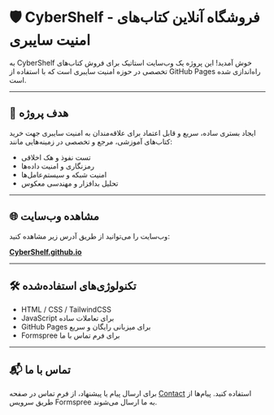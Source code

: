 # 🛡️ CyberShelf - فروشگاه آنلاین کتاب‌های امنیت سایبری

به CyberShelf خوش آمدید! این پروژه یک وب‌سایت استاتیک برای فروش کتاب‌های تخصصی در حوزه امنیت سایبری است که با استفاده از GitHub Pages راه‌اندازی شده است.

---

## 🎯 هدف پروژه

ایجاد بستری ساده، سریع و قابل اعتماد برای علاقه‌مندان به امنیت سایبری جهت خرید کتاب‌های آموزشی، مرجع و تخصصی در زمینه‌هایی مانند:

- تست نفوذ و هک اخلاقی
- رمزنگاری و امنیت داده‌ها
- امنیت شبکه و سیستم‌عامل‌ها
- تحلیل بدافزار و مهندسی معکوس

---

## 🌐 مشاهده وب‌سایت

وب‌سایت را می‌توانید از طریق آدرس زیر مشاهده کنید:

**[CyberShelf.github.io](https://cybershelf.github.io)**

---

## 🛠️ تکنولوژی‌های استفاده‌شده

- HTML / CSS / TailwindCSS
- JavaScript برای تعاملات ساده
- GitHub Pages برای میزبانی رایگان و سریع
- Formspree برای فرم تماس با ما

---

## 📬 تماس با ما

برای ارسال پیام یا پیشنهاد، از فرم تماس در صفحه [Contact](https://cybershelf.github.io/contact.html) استفاده کنید. پیام‌ها از طریق سرویس Formspree به ما ارسال می‌شوند.
